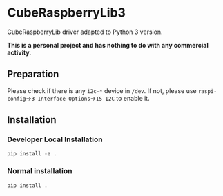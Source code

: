 # CubeRaspberryLib3

CubeRaspberryLib driver adapted to Python 3 version.

**This is a personal project and has nothing to do with any commercial activity.**

## Preparation

Please check if there is any `i2c-*` device in `/dev`. If not, please use `raspi-config`->`3 Interface Options`->`I5 I2C` to enable it.

## Installation

### Developer Local Installation

```
pip install -e .
```

### Normal installation

```
pip install .
```
